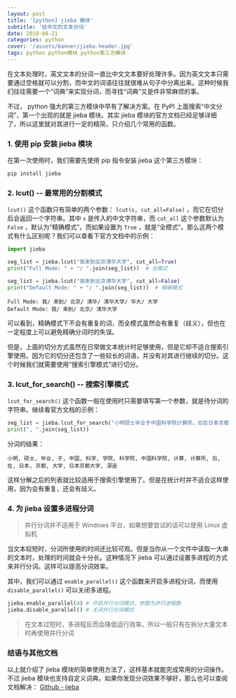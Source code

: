 ```yaml
---
layout: post
title: '[python] jieba 模块'
subtitle: '给中文的文本分词'
date: 2018-08-21
categories: python
cover: '/assets/banner/jieba-header.jpg'
tags: python python模块 python第三方模块
---
```


在文本处理时，英文文本的分词一直比中文文本要好处理许多。因为英文文本只需要通过空格就可以分割，而中文的词语往往就很难从句子中分离出来。这种时候我们往往需要一个“词典”来实现分词，而寻找“词典”又是件非常麻烦的事。

不过， python 强大的第三方模块中早有了解决方案。在 PyPI 上面搜索“中文分词”，第一个出现的就是 jieba 模块。其实 jieba 模块的官方文档已经足够详细了，所以这里就对其进行一定的精简，只介绍几个常用的函数。

### 1. 使用 pip 安装 jieba 模块

在第一次使用时，我们需要先使用 pip 指令安装 jieba 这个第三方模块：

```bash
pip install jieba
```

### 2. lcut() -- 最常用的分割模式

`lcut()` 这个函数只有简单的两个参数： `lcut(s, cut_all=False)` ，而它在切分后会返回一个字符串。其中 `s` 是传入的中文字符串，而 `cut_all` 这个参数默认为 `False` ，默认为“精确模式”，而如果设置为 `True` ，就是“全模式”。那么这两个模式有什么区别呢？我们可以查看下官方文档中的示例：

```python
import jieba

seg_list = jieba.lcut("我来到北京清华大学", cut_all=True)
print("Full Mode: " + "/ ".join(seg_list))  # 全模式

seg_list = jieba.lcut("我来到北京清华大学", cut_all=False)
print("Default Mode: " + "/ ".join(seg_list))  # 精确模式
```

```plain
Full Mode: 我/ 来到/ 北京/ 清华/ 清华大学/ 华大/ 大学
Default Mode: 我/ 来到/ 北京/ 清华大学
```

可以看到，精确模式下不会有重复的词，而全模式虽然会有重复（歧义），但也在一定程度上可以避免精确分词时的失误。

但是，上面的切分方式虽然在日常做文本统计时足够使用，但是它却不适合搜索引擎使用。因为它的切分还包含了一些较长的词语，并没有对其进行继续的切分。这个时候我们就需要使用“搜索引擎模式”进行切分。

### 3. lcut_for_search() -- 搜索引擎模式

`lcut_for_search()` 这个函数一般在使用时只需要填写第一个参数，就是待分词的字符串。继续看官方文档的示例：

```python
seg_list = jieba.lcut_for_search("小明硕士毕业于中国科学院计算所，后在日本京都大学深造")  # 搜索引擎模式
print(", ".join(seg_list))
```

分词的结果：

```plain
小明, 硕士, 毕业, 于, 中国, 科学, 学院, 科学院, 中国科学院, 计算, 计算所, 后, 在, 日本, 京都, 大学, 日本京都大学, 深造
```

这样分解之后的列表就比较适用于搜索引擎使用了。但是在统计时并不适合这样使用，因为会有重复，还会有歧义。

### 4. 为 jieba 设置多进程分词

> 并行分词并不适用于 Windows 平台，如果想要尝试的话可以使用 Linux 虚拟机

当文本较短时，分词所使用的时间还比较可观。但是当你从一个文件中读取一大串的文本时，处理的时间就会十分长。这种情况下 jieba 可以通过设置多进程的方式来并行分词。这样可以提高分词效率。

其中，我们可以通过 `enable_parallel()` 这个函数来开启多进程分词，而使用 `disable_parallel()` 可以关闭多进程。

```python
jieba.enable_parallel(4) # 开启并行分词模式，参数为并行进程数
jieba.disable_parallel() # 关闭并行分词模式
```

> 在文本过短时，多进程反而会降低运行效率。所以一般只有在拆分大量文本时再使用并行分词

### 结语与其他文档

以上就介绍了 jieba 模块的简单使用方法了，这样基本就能完成常用的分词操作。不过 jieba 模块也支持自定义词典，如果你发现分词效果不够好，那么也可以查阅文档解决： [Github - jieba](https://github.com/fxsjy/jieba)
